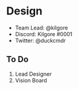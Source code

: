 # Design

- Team Lead: @kilgore
- Discord: Kilgore #0001
- Twitter: @duckcmdr

## To Do

1. Lead Designer
2. Vision Board

